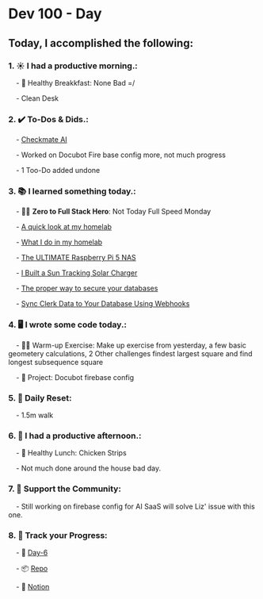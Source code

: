 # Dev 100 - Day #

## Today, I accomplished the following:

### 1. ☀️ **I had a productive morning.**:

    - 🍳 Healthy Breakkfast: None Bad =/

    - Clean Desk


### 2. ✔️ **To-Dos & Dids.**:

    - [Checkmate AI](https://checkmate-ai.vercel.app/)

    - Worked on Docubot Fire base config more, not much progress

    - 1 Too-Do added undone

### 3. 📚 **I learned something today.**:

    - 🦸‍♂️ **Zero to Full Stack Hero**: Not Today Full Speed Monday

    - [A quick look at my homelab](https://www.youtube.com/watch?v=-b3t37SIyBs)

    - [What I do in my homelab](https://www.youtube.com/watch?v=OSGLrzSuCtM)

    - [The ULTIMATE Raspberry Pi 5 NAS](https://www.youtube.com/watch?v=l30sADfDiM8)

    - [I Built a Sun Tracking Solar Charger](https://www.youtube.com/watch?v=aHpVVMpBAfo)

    - [The proper way to secure your databases](https://www.youtube.com/watch?v=rt4W45aj2Lo)

    - [Sync Clerk Data to Your Database Using Webhooks](https://www.youtube.com/watch?v=UTjwyDuVjRM)

### 4. 🖥️ **I wrote some code today.**:

    - 🏋️‍♂️ Warm-up Exercise: Make up exercise from yesterday, a few basic geometery calculations, 2 Other challenges findest largest square and find longest subsequence square

    - 🦺 Project: Docubot firebase config

### 5. 🏃 **Daily Reset**:

    - 1.5m walk

### 6. 🌈 **I had a productive afternoon.**:

    - 🍱 Healthy Lunch: Chicken Strips

    - Not much done around the house bad day.

### 7. 💪 **Support the Community**:

    - Still working on firebase config for AI SaaS will solve Liz' issue with this one.

### 8. 🔗 **Track your Progress**:

    - 🏫 [Day-6](https://www.skool.com/universityofcode/dev-100-day-6)

    - 📦️ [Repo](https://github.com/Digitl-Alchemyst/dev100/blob/main/Day-6/day6.md)

    - 📄 [Notion](https://liberating-galley-48d.notion.site/Dev100-Coding-Lifestyle-Challenge-a85ec9fba3ce41f3b29d581a1a85d92b?pvs=4)
